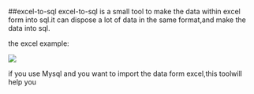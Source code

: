 ##excel-to-sql
excel-to-sql is a small tool to make the data within excel form into sql.it can dispose a lot of data in the same format,and make the data into sql.

the excel example:

![](http://droiz.qiniudn.com/excel-to-sqlexcel-to-sql.png)

if you use Mysql and you want to import the data form excel,this toolwill help you